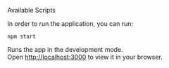 Available Scripts

In order to run the application, you can run:

`npm start`

Runs the app in the development mode.\
Open [http://localhost:3000](http://localhost:3000) to view it in your browser.
